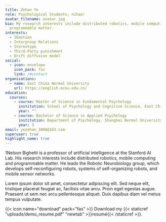 ```yaml
---
title: Zehan Ye
role: Psychological Students; nihao!
avatar_filename: avatar.jpg
bio: My research interests include distributed robotics, mobile computing and
  programmable matter.
interests:
  - 1Emotion
  - Intergroup Relations
  - Stereotype
  - Third-Party punishment
  - Drift diffusion model
social:
  - icon: envelope
    icon_pack: fas
    link: /#contact
organizations:
  - name: East China Normal University
    url: https://english.ecnu.edu.cn/
education:
  courses:
    - course: Master of Science in Fundamental Psychology
      institution: School of Psychology and Cognitive Science, East China Normal University
      year: ""
    - course: Bachelor of Science in Applied Psychology
      institution: Department of Psychology, Shanghai Normal University
      year: 3
email: yezehan_1008@163.com
superuser: true
highlight_name: true
---
```

1Nelson Bighetti is a professor of artificial intelligence at the Stanford AI Lab. His research interests include distributed robotics, mobile computing and programmable matter. He leads the Robotic Neurobiology group, which develops self-reconfiguring robots, systems of self-organizing robots, and mobile sensor networks.

Lorem ipsum dolor sit amet, consectetur adipiscing elit. Sed neque elit, tristique placerat feugiat ac, facilisis vitae arcu. Proin eget egestas augue. Praesent ut sem nec arcu pellentesque aliquet. Duis dapibus diam vel metus tempus vulputate.

{{< icon name="download" pack="fas" >}} Download my {{< staticref "uploads/demo_resume.pdf" "newtab" >}}resumé{{< /staticref >}}.